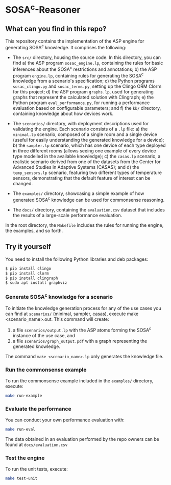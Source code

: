 # SOSA<sup>c</sup>-Reasoner

## What can you find in this repo?
This repository contains the implementation of the ASP engine for generating SOSA<sup>c</sup> knowledge. It comprises the following:

- The `src/` directory, housing the source code. In this directory, you can find
a) the ASP program `sosac_engine.lp`, containing the rules for basic inferences about the SOSA<sup>c</sup> restrictions and annotations;
b) the ASP program `engine.lp`, containing rules for generating the SOSA<sup>c</sup> knowledge from a scenario's specification;
c) the Python programs `sosac_clingo.py` and `sosac_terms.py`, setting up the Clingo ORM Clorm for this project;
d) the ASP program `graphs.lp`, used for generating graphs that represent the calculated solution with Clingraph;
e) the Python program `eval_performance.py`, for running a performance evaluation based on configurable parameters; and
f) the `kb/` directory, containing knowledge about how devices work.

- The `scenarios/` directory, with deployment descriptions used for validating the engine. Each scenario consists of a `.lp` file:
a) the `minimal.lp` scenario, composed of a single room and a single device (useful for easily understanding the generated knowledge for a device);
b) the `sampler.lp` scenario, which has one device of each type deployed in three different rooms (allows seeing one example of every device type modelled in the available knowledge);
c) the `casas.lp` scenario, a realistic scenario derived from one of the datasets from the Center for Advanced Studies in Adaptive Systems (CASAS); and
d) the `temp_sensors.lp` scenario, featuring two different types of temperature
sensors, demonstrating that the default feature of interest can be changed.

- The `examples/` directory, showcasing a simple example of how generated SOSA<sup>c</sup> knowledge can be used for commonsense reasoning.

- The `docs/` directory, containing the `evaluation.csv` dataset that includes the results of a large-scale performance evaluation.

In the root directory, the `Makefile` includes the rules for running the engine, the examples, and so forth.

## Try it yourself
You need to install the following Python libraries and deb packages:

```bash
$ pip install clingo
$ pip install clorm
$ pip install clingraph
$ sudo apt install graphviz
```

### Generate SOSA<sup>c</sup> knowledge for a scenario
To initiate the knowledge generation process for any of the use cases you can find at `scenarios/` (minimal, sampler, casas), execute make <scenario_name>.out. This command will create:

1. a file `scenarios/output.lp` with the ASP atoms forming the SOSA<sup>c</sup> instance of the use case, and
2. a file `scenarios/graph_output.pdf` with a graph representing the generated knowledge.

The command `make <scenario_name>.lp` only generates the knowledge file.

### Run the commonsense example
To run the commonsense example included in the `examples/` directory, execute:

```bash
make run-example
```
### Evaluate the performance
You can conduct your own performance evaluation with:

```bash
make run-eval
```
The data obtained in an evaluation performed by the repo owners can be found at `docs/evaluation.csv`

### Test the engine
To run the unit tests, execute:
```bash
make test-unit
```
